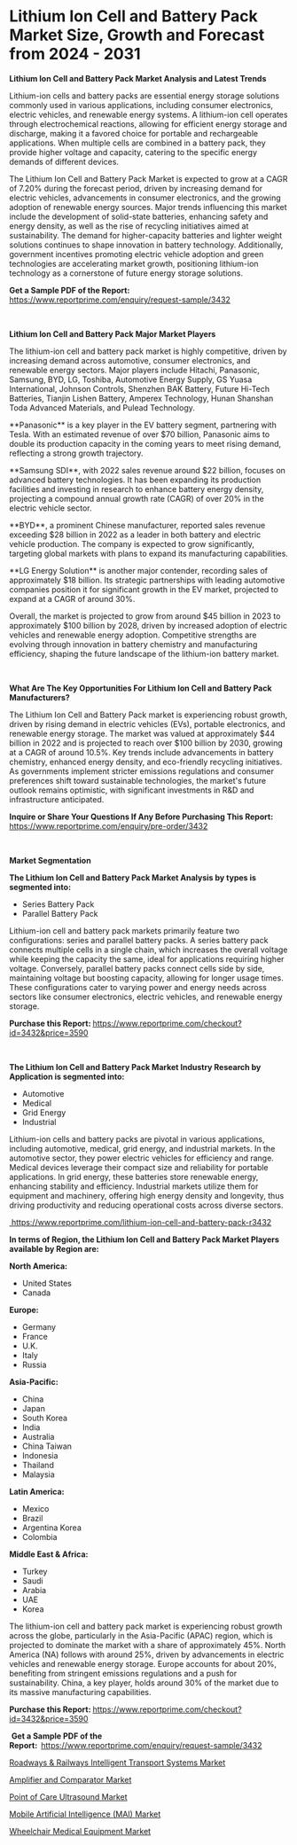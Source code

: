 <p><h1>Lithium Ion Cell and Battery Pack Market Size, Growth and Forecast from 2024 - 2031</h1></p><p><strong>Lithium Ion Cell and Battery Pack Market Analysis and Latest Trends</strong></p>
<p><p>Lithium-ion cells and battery packs are essential energy storage solutions commonly used in various applications, including consumer electronics, electric vehicles, and renewable energy systems. A lithium-ion cell operates through electrochemical reactions, allowing for efficient energy storage and discharge, making it a favored choice for portable and rechargeable applications. When multiple cells are combined in a battery pack, they provide higher voltage and capacity, catering to the specific energy demands of different devices.</p><p>The Lithium Ion Cell and Battery Pack Market is expected to grow at a CAGR of 7.20% during the forecast period, driven by increasing demand for electric vehicles, advancements in consumer electronics, and the growing adoption of renewable energy sources. Major trends influencing this market include the development of solid-state batteries, enhancing safety and energy density, as well as the rise of recycling initiatives aimed at sustainability. The demand for higher-capacity batteries and lighter weight solutions continues to shape innovation in battery technology. Additionally, government incentives promoting electric vehicle adoption and green technologies are accelerating market growth, positioning lithium-ion technology as a cornerstone of future energy storage solutions.</p></p>
<p><strong>Get a Sample PDF of the Report:&nbsp;</strong> <a href="https://www.reportprime.com/enquiry/request-sample/3432">https://www.reportprime.com/enquiry/request-sample/3432</a></p>
<p>&nbsp;</p>
<p><strong>Lithium Ion Cell and Battery Pack Major Market Players</strong></p>
<p><p>The lithium-ion cell and battery pack market is highly competitive, driven by increasing demand across automotive, consumer electronics, and renewable energy sectors. Major players include Hitachi, Panasonic, Samsung, BYD, LG, Toshiba, Automotive Energy Supply, GS Yuasa International, Johnson Controls, Shenzhen BAK Battery, Future Hi-Tech Batteries, Tianjin Lishen Battery, Amperex Technology, Hunan Shanshan Toda Advanced Materials, and Pulead Technology.</p><p>**Panasonic** is a key player in the EV battery segment, partnering with Tesla. With an estimated revenue of over $70 billion, Panasonic aims to double its production capacity in the coming years to meet rising demand, reflecting a strong growth trajectory.</p><p>**Samsung SDI**, with 2022 sales revenue around $22 billion, focuses on advanced battery technologies. It has been expanding its production facilities and investing in research to enhance battery energy density, projecting a compound annual growth rate (CAGR) of over 20% in the electric vehicle sector.</p><p>**BYD**, a prominent Chinese manufacturer, reported sales revenue exceeding $28 billion in 2022 as a leader in both battery and electric vehicle production. The company is expected to grow significantly, targeting global markets with plans to expand its manufacturing capabilities.</p><p>**LG Energy Solution** is another major contender, recording sales of approximately $18 billion. Its strategic partnerships with leading automotive companies position it for significant growth in the EV market, projected to expand at a CAGR of around 30%.</p><p>Overall, the market is projected to grow from around $45 billion in 2023 to approximately $100 billion by 2028, driven by increased adoption of electric vehicles and renewable energy adoption. Competitive strengths are evolving through innovation in battery chemistry and manufacturing efficiency, shaping the future landscape of the lithium-ion battery market.</p></p>
<p>&nbsp;</p>
<p><strong>What Are The Key Opportunities For Lithium Ion Cell and Battery Pack Manufacturers?</strong></p>
<p><p>The Lithium Ion Cell and Battery Pack market is experiencing robust growth, driven by rising demand in electric vehicles (EVs), portable electronics, and renewable energy storage. The market was valued at approximately $44 billion in 2022 and is projected to reach over $100 billion by 2030, growing at a CAGR of around 10.5%. Key trends include advancements in battery chemistry, enhanced energy density, and eco-friendly recycling initiatives. As governments implement stricter emissions regulations and consumer preferences shift toward sustainable technologies, the market's future outlook remains optimistic, with significant investments in R&D and infrastructure anticipated.</p></p>
<p><strong>Inquire or Share Your Questions If Any Before Purchasing This Report:</strong> <a href="https://www.reportprime.com/enquiry/pre-order/3432">https://www.reportprime.com/enquiry/pre-order/3432</a></p>
<p>&nbsp;</p>
<p><strong>Market Segmentation</strong></p>
<p><strong>The Lithium Ion Cell and Battery Pack Market Analysis by types is segmented into:</strong></p>
<p><ul><li>Series Battery Pack</li><li>Parallel Battery Pack</li></ul></p>
<p><p>Lithium-ion cell and battery pack markets primarily feature two configurations: series and parallel battery packs. A series battery pack connects multiple cells in a single chain, which increases the overall voltage while keeping the capacity the same, ideal for applications requiring higher voltage. Conversely, parallel battery packs connect cells side by side, maintaining voltage but boosting capacity, allowing for longer usage times. These configurations cater to varying power and energy needs across sectors like consumer electronics, electric vehicles, and renewable energy storage.</p></p>
<p><strong>Purchase this Report:&nbsp;</strong><a href="https://www.reportprime.com/checkout?id=3432&price=3590">https://www.reportprime.com/checkout?id=3432&price=3590</a></p>
<p>&nbsp;</p>
<p><strong>The Lithium Ion Cell and Battery Pack Market Industry Research by Application is segmented into:</strong></p>
<p><ul><li>Automotive</li><li>Medical</li><li>Grid Energy</li><li>Industrial</li></ul></p>
<p><p>Lithium-ion cells and battery packs are pivotal in various applications, including automotive, medical, grid energy, and industrial markets. In the automotive sector, they power electric vehicles for efficiency and range. Medical devices leverage their compact size and reliability for portable applications. In grid energy, these batteries store renewable energy, enhancing stability and efficiency. Industrial markets utilize them for equipment and machinery, offering high energy density and longevity, thus driving productivity and reducing operational costs across diverse sectors.</p></p>
<p><a href="https://www.reportprime.com/lithium-ion-cell-and-battery-pack-r3432">&nbsp;https://www.reportprime.com/lithium-ion-cell-and-battery-pack-r3432</a></p>
<p><strong>In terms of Region, the Lithium Ion Cell and Battery Pack Market Players available by Region are:</strong></p>
<p>
    <p> <strong> North America: </strong>
        <ul>
            <li>United States</li>
            <li>Canada</li>
        </ul>
        </p> 
    <p> <strong> Europe: </strong>
        <ul>
            <li>Germany</li>
            <li>France</li>
            <li>U.K.</li>
            <li>Italy</li>
            <li>Russia</li>
        </ul>
        </p> 
    <p> <strong> Asia-Pacific: </strong>
        <ul>
            <li>China</li>
            <li>Japan</li>
            <li>South Korea</li>
            <li>India</li>
            <li>Australia</li>
            <li>China Taiwan</li>
            <li>Indonesia</li>
            <li>Thailand</li>
            <li>Malaysia</li>
        </ul>
        </p> 
    <p> <strong> Latin America: </strong>
        <ul>
            <li>Mexico</li>
            <li>Brazil</li>
            <li>Argentina Korea</li>
            <li>Colombia</li>
        </ul>
        </p> 
    <p> <strong> Middle East & Africa: </strong>
        <ul>
            <li>Turkey</li>
            <li>Saudi</li>
            <li>Arabia</li>
            <li>UAE</li>
            <li>Korea</li>
        </ul>
    </p>
    </p>
<p><p>The lithium-ion cell and battery pack market is experiencing robust growth across the globe, particularly in the Asia-Pacific (APAC) region, which is projected to dominate the market with a share of approximately 45%. North America (NA) follows with around 25%, driven by advancements in electric vehicles and renewable energy storage. Europe accounts for about 20%, benefiting from stringent emissions regulations and a push for sustainability. China, a key player, holds around 30% of the market due to its massive manufacturing capabilities.</p></p>
<p><strong>Purchase this Report: </strong><a href="https://www.reportprime.com/checkout?id=3432&price=3590">https://www.reportprime.com/checkout?id=3432&price=3590</a></p>
<p>&nbsp;<strong>Get a Sample PDF of the Report:&nbsp;&nbsp;</strong><a href="https://www.reportprime.com/enquiry/request-sample/3432">https://www.reportprime.com/enquiry/request-sample/3432</a></p>
<p><strong></strong></p>
<p><p><a href="https://issuu.com/reportprime-2/docs/roadways-railways-intelligent-trans_27992cdea9150d">Roadways & Railways Intelligent Transport Systems Market</a></p><p><a href="https://github.com/JakirUddin651/Market-Research-Report-List-1/blob/main/amplifier-and-comparator-market.md">Amplifier and Comparator Market</a></p><p><a href="https://www.linkedin.com/pulse/mapping-point-care-ultrasound-market-trends-challenges-breakthroughs-9aewe?trackingId=LDB2Nh76T%2FixPavPjENOsQ%3D%3D">Point of Care Ultrasound Market</a></p><p><a href="https://issuu.com/reportprime-2/docs/mobile-artificial-intelligence-mai-_89974b7b5667ca">Mobile Artificial Intelligence (MAI) Market</a></p><p><a href="https://www.linkedin.com/pulse/global-wheelchair-medical-equipment-market-exploring-share-jv0he?trackingId=%2BF5rgoz2Tr%2BlHs%2FV1bKtlA%3D%3D">Wheelchair Medical Equipment Market</a></p></p>
